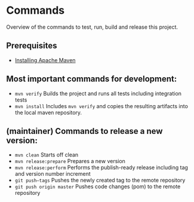 # Commands

Overview of the commands to test, run, build and release this project.

## Prerequisites
- [Installing Apache Maven](https://maven.apache.org/install.html)

## Most important commands for development:
- `mvn verify` Builds the project and runs all tests including integration tests 
- `mvn install` Includes `mvn verify` and copies the resulting artifacts into the local maven repository.

## (maintainer) Commands to release a new version:
- `mvn clean` Starts off clean
- `mvn release:prepare` Prepares a new version
- `mvn release:perform` Performs the publish-ready release including tag and version number increment
- `git push–tags` Pushes the newly created tag to the remote repository
- `git push origin master` Pushes code changes (pom) to the remote repository